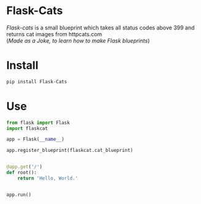 # Flask-Cats
*Flask-cats* is a small blueprint which takes all status codes above 399 and returns cat images from httpcats.com<br>
(*Made as a Joke, to learn how to make Flask blueprints*)

# Install
```sh
pip install Flask-Cats
```

# Use
```py
from flask import Flask
import flaskcat

app = Flask(__name__)

app.register_blueprint(flaskcat.cat_blueprint)


@app.get('/')
def root():
    return 'Hello, World.'


app.run()
```